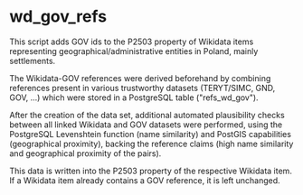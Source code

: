 # wd_gov_refs

This script adds GOV ids to the P2503 property of Wikidata items representing geographical/administrative entities in Poland, mainly settlements.

The Wikidata-GOV references were derived beforehand by combining references present in various trustworthy datasets (TERYT/SIMC, GND, GOV, ...) which were stored in a PostgreSQL table ("refs_wd_gov").

After the creation of the data set, additional automated plausibility checks between all linked Wikidata and GOV datasets were performed, using the PostgreSQL Levenshtein function (name similarity) and PostGIS capabilities (geographical proximity), backing the reference claims (high name similarity and geographical proximity of the pairs).

This data is written into the P2503 property of the respective Wikidata item. If a Wikidata item already contains a GOV reference, it is left unchanged.
